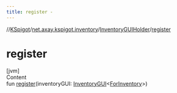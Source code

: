 ```yaml
---
title: register -
---
```

//[KSpigot](../../index.md)/[net.axay.kspigot.inventory](../index.md)/[InventoryGUIHolder](index.md)/[register](register.md)



# register  
[jvm]  
Content  
fun [register](register.md)(inventoryGUI: [InventoryGUI](../-inventory-g-u-i/index.md)<[ForInventory](../-for-inventory/index.md)>)  




